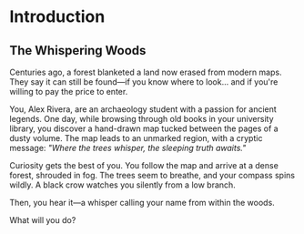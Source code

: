 # Introduction

## The Whispering Woods

Centuries ago, a forest blanketed a land now erased from modern maps. They say it can still be found—if you know where to look... and if you're willing to pay the price to enter.

You, Alex Rivera, are an archaeology student with a passion for ancient legends. One day, while browsing through old books in your university library, you discover a hand-drawn map tucked between the pages of a dusty volume. The map leads to an unmarked region, with a cryptic message: *"Where the trees whisper, the sleeping truth awaits."*

Curiosity gets the best of you. You follow the map and arrive at a dense forest, shrouded in fog. The trees seem to breathe, and your compass spins wildly. A black crow watches you silently from a low branch.

Then, you hear it—a whisper calling your name from within the woods.

What will you do?